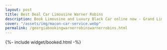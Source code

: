 ```yaml
---
layout: post
title: Best Deal Car Limousine Warner Robins
description: Book Limousine and Luxury Black Car online now - Grand Limo Warner Robins
cover: "/assets/img/macon-car-service.webp"
permalink: /georgiabookingwarnerrobinswarnerrobins.html
---
```

{%- include widget/booked.html -%}

